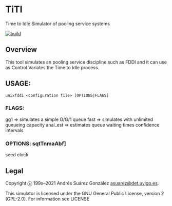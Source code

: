 TiTI
======

Time to Idle Simulator of pooling service systems

[![build](https://github.com/ICARUS-ICN/TiTI/actions/workflows/main.yml/badge.svg)](https://github.com/ICARUS-ICN/TiTI/actions/workflows/main.yml)

## Overview

This tool simulates an pooling service discipline such as FDDI and it can use as Control Variates the Time to Idle process.

## USAGE:
	unixfddi <configuration file> [OPTIONS|FLAGS]

### FLAGS: 
gg1  => simulates a simple G/G/1 queue
fast => simulates with unlimited queueing capacity
anal_est => estimates queue waiting times confidence intervals

### OPTIONS: s<seed>q<quality>t<relative tolerance>T<transitory interval>n<reserved circuits>m<minimum sample size>aAbf]
seed <seeed>
clock <transient period>

## Legal
Copyright ⓒ 199x–2021 Andrés Suárez González <asuarez@det.uvigo.es>.

This simulator is licensed under the GNU General Public License, version 2 (GPL-2.0). For information see LICENSE

